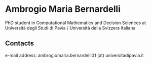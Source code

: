 # Ambrogio Maria Bernardelli
PhD student in Computational Mathematics and Decision Sciences at Università degli Studi di Pavia / Università della Svizzera Italiana

Contacts
--
e-mail address: ambrogiomaria.bernardelli01 (at) universitadipavia.it
